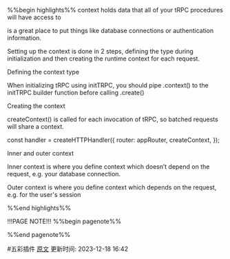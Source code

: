 %%begin highlights%%
context holds data that all of your tRPC procedures will have access to

is a great place to put things like database connections or authentication information.

Setting up the context is done in 2 steps, defining the type during initialization and then creating the runtime context for each request.

Defining the context type

When initializing tRPC using initTRPC, you should pipe .context<TContext>() to the initTRPC builder function before calling .create()

Creating the context​

createContext() is called for each invocation of tRPC, so batched requests will share a context.

const handler = createHTTPHandler({
router: appRouter,
createContext,
});

Inner and outer context​

Inner context is where you define context which doesn’t depend on the request, e.g. your database connection.

Outer context is where you define context which depends on the request, e.g. for the user's session

%%end highlights%%

!!!PAGE NOTE!!!
%%begin pagenote%%

%%end pagenote%%

 #五彩插件 [原文](https://trpc.io/docs/server/context)
更新时间: 2023-12-18 16:42
